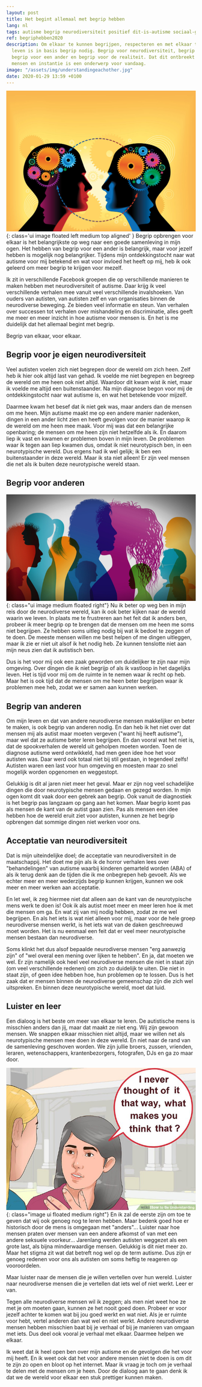 ```yaml
---
layout: post
title: Het begint allemaal met begrip hebben
lang: nl
tags: autisme begrip neurodiversiteit positief dit-is-autisme sociaal-gedrag tom
ref: begriphebben2020
description: Om elkaar te kunnen begrijpen, respecteren en met elkaar te kunnen samen
  leven is in basis begrip nodig. Begrip voor neurodiversiteit, begrip voor jezelf,
  begrip voor een ander en begrip voor de realiteit. Dat dit ontbreekt bij sommige
  mensen en instantie is een onderwerp voor vandaag.
image: "/assets/img/understandingeachother.jpg"
date: 2020-01-29 13:59 +0100
---
```

![Begrip voor elkaar hebben](/assets/img/understandingeachother.jpg){: class='ui image floated left medium top aligned' }
Begrip opbrengen voor elkaar is het belangrijkste op weg naar een goede samenleving in mijn ogen. Het hebben van begrip voor een ander is belangrijk, maar voor jezelf hebben is mogelijk nog belangrijker. Tijdens mijn ontdekkingstocht naar wat autisme voor mij betekend en wat voor invloed het heeft op mij, heb ik ook geleerd om meer begrip te krijgen voor mezelf.

Ik zit in verschillende Facebook groepen die op verschillende manieren te maken hebben met neurodiversiteit of autisme. Daar krijg ik veel verschillende verhalen mee vanuit veel verschillende invalshoeken. Van ouders van autisten, van autisten zelf en van organisaties binnen de neurodiverse beweging. Ze bieden veel informatie en steun. Van verhalen over successen tot verhalen over mishandeling en discriminatie, alles geeft me meer en meer inzicht in hoe autisme voor mensen is. En het is me duidelijk dat het allemaal begint met begrip.

Begrip van elkaar, voor elkaar.

## Begrip voor je eigen neurodiversiteit

Veel autisten voelen zich niet begrepen door de wereld om zich heen. Zelf heb ik hier ook altijd last van gehad. Ik voelde me niet begrepen en begreep de wereld om me heen ook niet altijd. Waardoor dit kwam wist ik niet, maar ik voelde me altijd een buitenstaander. Na mijn diagnose begon voor mij de ontdekkingstocht naar wat autisme is, en wat het betekende voor mijzelf.

Daarmee kwam het besef dat ik niet gek was, maar anders dan de mensen om me heen. Mijn autisme maakt me op een andere manier nadenken, dingen in een ander licht zien en heeft gevolgen voor de manier waarop ik de wereld om me heen mee maak. Voor mij was dat een belangrijke openbaring; de mensen om me heen zijn niet hetzelfde als ik. En daarom liep ik vast en kwamen er problemen boven in mijn leven. De problemen waar ik tegen aan liep kwamen dus, omdat ik niet neurotypisch ben, in een neurotypische wereld. Dus ergens had ik wel gelijk; ik ben een buitenstaander in deze wereld. Maar ik sta niet alleen! Er zijn veel mensen die net als ik buiten deze neurotypische wereld staan.

## Begrip voor anderen

![Verschillende mensen, verschillende ideeën](/assets/img/diversitypeople.jpg){: class="ui image medium floated right"}
Nu ik beter op weg ben in mijn reis door de neurodiverse wereld, kan ik ook beter kijken naar de wereld waarin we leven. In plaats me te frustreren aan het feit dat ik anders ben, probeer ik meer begrip op te brengen dat de mensen om me heen me soms niet begrijpen. Ze hebben soms uitleg nodig bij wat ik bedoel te zeggen of te doen. De meeste mensen willen me best helpen of me dingen uitleggen, maar ik zie er niet uit alsof ik het nodig heb. Ze kunnen tenslotte niet aan mijn neus zien dat ik autistisch ben.

Dus is het voor mij ook een zaak geworden om duidelijker te zijn naar mijn omgeving. Over dingen die ik niet begrijp of als ik vastloop in het dagelijks leven. Het is tijd voor mij om de ruimte in te nemen waar ik recht op heb. Maar het is ook tijd dat de mensen om me heen beter begrijpen waar ik problemen mee heb, zodat we er samen aan kunnen werken.

## Begrip van anderen

Om mijn leven en dat van andere neurodiverse mensen makkelijker en beter te maken, is ook begrip van anderen nodig. En dan heb ik het niet over dat mensen mij als autist maar moeten vergeven ("want hij heeft autisme"), maar wel dat ze autisme beter leren begrijpen. En dan vooral wat het niet is, dat de spookverhalen de wereld uit geholpen moeten worden. Toen de diagnose autisme werd ontwikkeld, had men geen idee hoe het voor autisten was. Daar werd ook totaal niet bij stil gestaan, in tegendeel zelfs! Autisten waren een last voor hun omgeving en moesten maar zo snel mogelijk worden opgenomen en weggestopt.

Gelukkig is dit al jaren niet meer het geval. Maar er zijn nog veel schadelijke dingen die door neurotypische mensen gedaan en gezegd worden. In mijn ogen komt dit vaak door een gebrek aan begrip. Ook vanuit de diagnostiek is het begrip pas langzaam op gang aan het komen. Maar begrip komt pas als mensen de kant van de autist gaan zien. Pas als mensen een idee hebben hoe de wereld eruit ziet voor autisten, kunnen ze het begrip opbrengen dat sommige dingen niet werken voor ons.

## Acceptatie van neurodiversiteit

Dat is mijn uiteindelijke doel; de acceptatie van neurodiversiteit in de maatschappij. Het doet me pijn als ik de horror verhalen lees over "behandelingen" van autisme waarbij kinderen gemarteld worden (ABA) of als ik terug denk aan de tijden die ik me onbegrepen heb gevoelt. Als we echter meer en meer wederzijds begrip kunnen krijgen, kunnen we ook meer en meer werken aan acceptatie.

En let wel, ik zeg hiermee niet dat alleen aan de kant van de neurotypische mens werk te doen is! Ook ik als autist moet meer en meer leren hoe ik met die mensen om ga. En wat zij van mij nodig hebben, zodat ze me wel begrijpen. En als het iets is wat niet alleen voor mij, maar voor de hele groep neurodiverse mensen werkt, is het iets wat van de daken geschreeuwd moet worden. Het is nu eenmaal een feit dat er veel meer neurotypische mensen bestaan dan neurodiverse.

Soms klinkt het dus alsof bepaalde neurodiverse mensen "erg aanwezig zijn" of "wel overal een mening over lijken te hebben". En ja, dat moeten we wel. Er zijn namelijk ook heel veel neurodiverse mensen die niet in staat zijn (om veel verschillende redenen) om zich zo duidelijk te uiten. Die niet in staat zijn, of geen idee hebben hoe, hun problemen op te lossen. Dus is het zaak dat er mensen binnen de neurodiverse gemeenschap zijn die zich wel uitspreken. En binnen deze neurotypische wereld, moet dat luid.

## Luister en leer

Een dialoog is het beste om meer van elkaar te leren. De autistische mens is misschien anders dan jij, maar dat maakt ze niet eng. Wij zijn gewoon mensen. We snappen elkaar misschien niet altijd, maar we willen net als neurotypische mensen mee doen in deze wereld. En niet naar de rand van de samenleving geschoven worden. We zijn jullie broers, zussen, vrienden, leraren, wetenschappers, krantenbezorgers, fotografen, DJs en ga zo maar door.

![Stel vragen aan elkaar](/assets/img/beunderstanding.jpg){: class="image ui floated medium right"}
En ik zal de eerste zijn om toe te geven dat wij ook genoeg nog te leren hebben. Maar bedenk goed hoe er historisch door de mens is omgegaan met "anders"... Luister naar hoe mensen praten over mensen van een andere afkomst of van met een andere seksuele voorkeur... Jarenlang werden autisten weggezet als een grote last, als bijna minderwaardige mensen. Gelukkig is dit niet meer zo. Maar het stigma zit wat dat betreft nog wel op de term autisme. Dus zijn er genoeg redenen voor ons als autisten om soms heftig te reageren op vooroordelen.

Maar luister naar de mensen die je willen vertellen over hun wereld. Luister naar neurodiverse mensen die je vertellen dat iets wel of niet werkt. Leer er van.

Tegen alle neurodiverse mensen wil ik zeggen; als men niet weet hoe ze met je om moeten gaan, kunnen ze het nooit goed doen. Probeer er voor jezelf achter te komen wat bij jou goed werkt en wat niet. Als je er ruimte voor hebt, vertel anderen dan wat wel en niet werkt. Andere neurodiverse mensen hebben misschien baat bij je verhaal of bij je manieren van omgaan met iets. Dus deel ook vooral je verhaal met elkaar. Daarmee helpen we elkaar.

Ik weet dat ik heel open ben over mijn autisme en de gevolgen die het voor mij heeft. En ik weet ook dat het voor andere mensen niet te doen is om dit te zijn zo open en bloot op het internet. Maar ik vraag je toch om je verhaal te delen met de mensen om je heen. Door de dialoog aan te gaan denk ik dat we de wereld voor elkaar een stuk prettiger kunnen maken.
